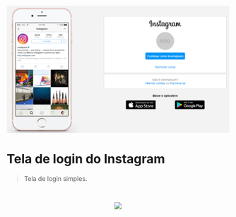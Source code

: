 <p align="center">
    <img src="./img/home-instagram.png">
</p>

# Tela de login do Instagram

> Tela de login simples.

<br/>

<p align="center"><img src="./img/responsividade.gif"></p>